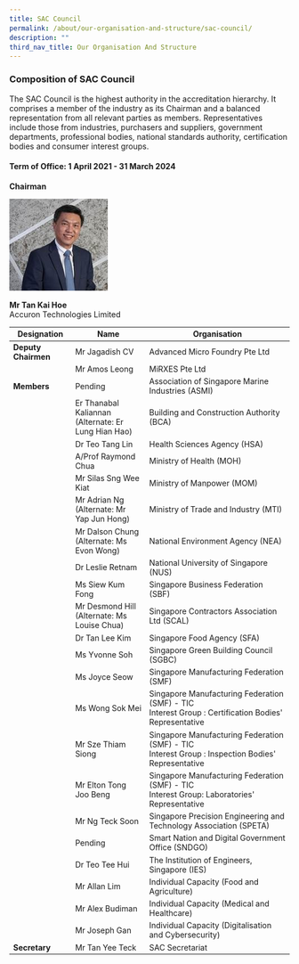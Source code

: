 ```yaml
---
title: SAC Council
permalink: /about/our-organisation-and-structure/sac-council/
description: ""
third_nav_title: Our Organisation And Structure
---
```

### Composition of SAC Council

The SAC Council is the highest authority in the accreditation hierarchy. It comprises a member of the industry as its Chairman and a balanced representation from all relevant parties as members. Representatives include those from industries, purchasers and suppliers, government departments, professional bodies, national standards authority, certification bodies and consumer interest groups.

#### Term of Office: 1 April 2021 - 31 March 2024

**Chairman**
  

<img style="width:177px" alt="Tan Kai Hoe" src="/images/about/our-organisation-structure/TanKaiHoe.jpg">

<!-- Comment: the '{:style=""}' at the end of the markdown image syntax is used to align the image to the left of the screen and also to resize the image {: style="margin-left:0; width: 150px;"}  -->

**Mr Tan Kai Hoe**
<br>Accuron Technologies Limited 

| Designation	| Name	| Organisation |
|-------------|-------|--------------|
| **Deputy Chairmen** | Mr Jagadish CV | Advanced Micro Foundry Pte Ltd |
| | Mr Amos Leong | MiRXES Pte Ltd |
| **Members** | Pending | Association of Singapore Marine Industries (ASMI) |
| | Er Thanabal Kaliannan<br>(Alternate: Er Lung Hian Hao) | Building and Construction Authority (BCA) |
| | Dr Teo Tang Lin | Health Sciences Agency (HSA) |
| | A/Prof Raymond Chua | Ministry of Health (MOH) |
| | Mr Silas Sng Wee Kiat | Ministry of Manpower (MOM) |
| | Mr Adrian Ng<br>(Alternate: Mr Yap Jun Hong)  | Ministry of Trade and Industry (MTI) |
| | Mr Dalson Chung<br>(Alternate: Ms Evon Wong) | National Environment Agency (NEA) |
| | Dr Leslie Retnam | National University of Singapore (NUS)|
| | Ms Siew Kum Fong | Singapore Business Federation (SBF) |
| | Mr Desmond Hill<br>(Alternate: Ms Louise Chua) | Singapore Contractors Association Ltd (SCAL) |
| | Dr Tan Lee Kim | Singapore Food Agency (SFA) |
| | Ms Yvonne Soh | Singapore Green Building Council (SGBC) |
| | Ms Joyce Seow | Singapore Manufacturing Federation (SMF) |
| | Ms Wong Sok Mei | Singapore Manufacturing Federation (SMF) - TIC<br>Interest Group : Certification Bodies' Representative |
| | Mr Sze Thiam Siong | Singapore Manufacturing Federation (SMF) - TIC<br>Interest Group : Inspection Bodies' Representative |
| | Mr Elton Tong Joo Beng | Singapore Manufacturing Federation (SMF) - TIC<br>Interest Group: Laboratories' Representative |
| | Mr Ng Teck Soon | Singapore Precision Engineering and Technology Association (SPETA) |
| | Pending | Smart Nation and Digital Government Office (SNDGO)|
| | Dr Teo Tee Hui | The Institution of Engineers, Singapore (IES) |
| | Mr Allan Lim | Individual Capacity (Food and Agriculture) |
| | Mr Alex Budiman | Individual Capacity (Medical and Healthcare) |
| | Mr Joseph Gan  | Individual Capacity (Digitalisation and Cybersecurity) |
| **Secretary** | Mr Tan Yee Teck | SAC Secretariat |